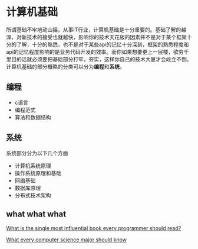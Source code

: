 # 计算机基础

所谓基础不牢地动山摇，从事IT行业，计算机基础是十分重要的。基础了解的越深，对新技术的接受也就越快，影响你的技术天花板的因素并不是对于某个框架十分的了解，十分的熟悉，也不是对于某些api的记忆十分深刻，框架的熟悉程度和api的记忆程度影响的是业务代码开发的效率。而你如果想要更上一层楼，欲穷千里目的话就必须要把基础部分打牢，夯实，这样你自己的技术大厦才会屹立不倒。计算机基础的部分概略的分类可以分为**编程**和**系统**。

## 编程

* c语言
* 编程范式
* 算法和数据结构

## 系统

系统部分分为以下几个方面

* 计算机系统原理
* 操作系统原理和基础
* 网络基础
* 数据库原理
* 分布式技术架构

## what what what

[What is the single most influential book every programmer should read?](https://stackoverflow.com/questions/1711/what-is-the-single-most-influential-book-every-programmer-should-read)

[What every computer science major should know](http://matt.might.net/articles/what-cs-majors-should-know/)
